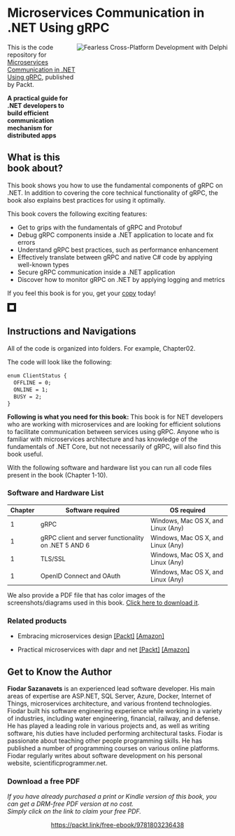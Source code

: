 


# Microservices Communication in .NET Using gRPC

<a href="https://www.packtpub.com/product/microservices-communication-in-net-using-grpc/9781803236438"><img src="https://static.packt-cdn.com/products/9781803236438/cover/smaller" alt="Fearless Cross-Platform Development with Delphi" height="256px" align="right"></a>

This is the code repository for [Microservices Communication in .NET Using gRPC](https://www.packtpub.com/product/microservices-communication-in-net-using-grpc/9781803236438), published by Packt.

**A practical guide for .NET developers to build efficient communication mechanism for distributed apps**

## What is this book about?
This book shows you how to use the fundamental components of gRPC on .NET. In addition to covering the core technical functionality of gRPC, the book also explains best practices for using it optimally.

This book covers the following exciting features:
* Get to grips with the fundamentals of gRPC and Protobuf
* Debug gRPC components inside a .NET application to locate and fix errors
* Understand gRPC best practices, such as performance enhancement
* Effectively translate between gRPC and native C# code by applying well-known types
* Secure gRPC communication inside a .NET application
* Discover how to monitor gRPC on .NET by applying logging and metrics

If you feel this book is for you, get your [copy](https://www.amazon.com/dp/1803236434) today!

<a href="https://www.packtpub.com/?utm_source=github&utm_medium=banner&utm_campaign=GitHubBanner"><img src="https://raw.githubusercontent.com/PacktPublishing/GitHub/master/GitHub.png" 
alt="https://www.packtpub.com/" border="5" /></a>

## Instructions and Navigations
All of the code is organized into folders. For example, Chapter02.

The code will look like the following:
```
enum ClientStatus {
  OFFLINE = 0;
  ONLINE = 1;
  BUSY = 2;  
}

```

**Following is what you need for this book:**
This book is for NET developers who are working with microservices and are looking for efficient solutions to facilitate communication between services using gRPC. Anyone who is familiar with microservices architecture and has knowledge of the fundamentals of .NET Core, but not necessarily of gRPC, will also find this book useful.

With the following software and hardware list you can run all code files present in the book (Chapter 1-10).
### Software and Hardware List
| Chapter | Software required | OS required |
| -------- | ------------------------------------ | ----------------------------------- |
| 1 | gRPC |Windows, Mac OS X, and Linux (Any) |
| 1 | gRPC client and server functionality on .NET 5 AND 6 | Windows, Mac OS X, and Linux (Any) |
| 1 | TLS/SSL| Windows, Mac OS X, and Linux (Any)|
| 1 | OpenID Connect and OAuth |Windows, Mac OS X, and Linux (Any) |


We also provide a PDF file that has color images of the screenshots/diagrams used in this book. [Click here to download it](https://static.packt-cdn.com/downloads/9781803236438_ColorImages.pdf).

### Related products
* Embracing microservices design [[Packt]](https://www.packtpub.com/product/embracing-microservices-design/9781801818384) [[Amazon]](https://www.amazon.com/dp/180181838X)

* Practical microservices with dapr and net [[Packt]](https://www.packtpub.com/product/practical-microservices-with-dapr-and-net/9781800568372) [[Amazon]](https://www.amazon.com/dp/1800568371)





## Get to Know the Author
**Fiodar Sazanavets**
is an experienced lead software developer. His main areas of expertise are ASP.NET, SQL Server, Azure, Docker, Internet of Things, microservices architecture, and various frontend technologies. Fiodar built his software engineering experience while working in a variety of industries, including water engineering, financial, railway, and defense. He has played a leading role in various projects and, as well as writing software, his duties have included performing architectural tasks. Fiodar is passionate about teaching other people programming skills. He has published a number of programming courses on various online platforms. Fiodar regularly writes about software development on his personal website, scientificprogrammer.net.	
### Download a free PDF

 <i>If you have already purchased a print or Kindle version of this book, you can get a DRM-free PDF version at no cost.<br>Simply click on the link to claim your free PDF.</i>
<p align="center"> <a href="https://packt.link/free-ebook/9781803236438">https://packt.link/free-ebook/9781803236438 </a> </p>